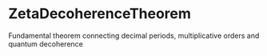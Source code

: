 # ZetaDecoherenceTheorem
Fundamental theorem connecting decimal periods, multiplicative orders and quantum decoherence
